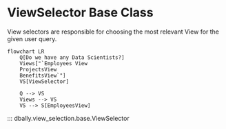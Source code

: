 # ViewSelector Base Class

View selectors are responsible for choosing the most relevant View for the given user query.

```mermaid
flowchart LR
    Q[Do we have any Data Scientists?]
    Views["`Employees View
    ProjectsView
    BenefitsView`"]
    VS[ViewSelector]

    Q --> VS
    Views --> VS
    VS --> S[EmployeesView]
```

::: dbally.view_selection.base.ViewSelector
